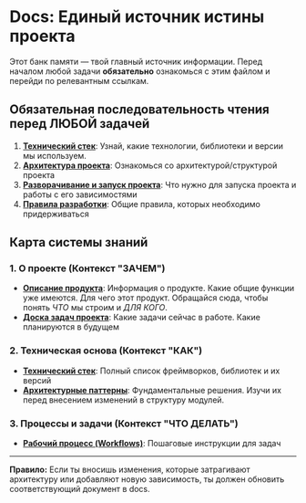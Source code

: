 # Docs: Единый источник истины проекта

Этот банк памяти — твой главный источник информации. Перед началом любой задачи **обязательно** ознакомься с этим файлом и перейди по релевантным ссылкам.

## Обязательная последовательность чтения перед ЛЮБОЙ задачей

1.  **[Технический стек](../package.json)**: Узнай, какие технологии, библиотеки и версии мы используем.
2.  **[Архитектура проекта](./ARCHITECTURE.md)**: Ознакомься со архитектурой/структурой проекта
3.  **[Разворачивание и запуск проекта](./DEVELOPMENT.md)**: Что нужно для запуска проекта и работы с его зависимостями
4.  **[Правила разработки](./DEV_RULES.md)**: Общие правила, которых необходимо придерживаться

## Карта системы знаний

### 1. О проекте (Контекст "ЗАЧЕМ")
- **[Описание продукта](./FEATURES.md)**: Информация о продукте. Какие общие функции уже имеются. Для чего этот продукт. Обращайся сюда, чтобы понять *ЧТО* мы строим и *ДЛЯ КОГО*.
- **[Доска задач проекта](./TASKS.md)**: Какие задачи сейчас в работе. Какие планируются в будущем

### 2. Техническая основа (Контекст "КАК")
- **[Технический стек](../package.json)**: Полный список фреймворков, библиотек и их версий
- **[Архитектурные паттерны](./ARCHITECTURE.md)**: Фундаментальные решения. Изучи их перед внесением изменений в структуру модулей.

### 3. Процессы и задачи (Контекст "ЧТО ДЕЛАТЬ")
- **[Рабочий процесс (Workflows)](./WORKFLOW.md)**: Пошаговые инструкции для задач

---
**Правило:** Если ты вносишь изменения, которые затрагивают архитектуру или добавляют новую зависимость, ты должен обновить соответствующий документ в docs.
